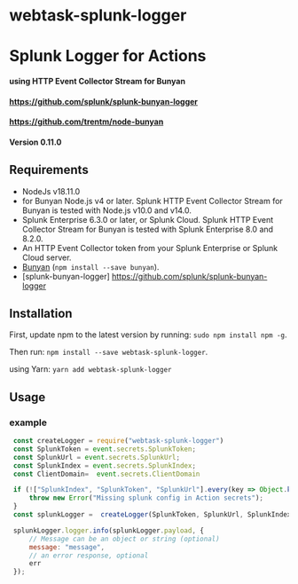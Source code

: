 # webtask-splunk-logger

# Splunk Logger for Actions
#### using HTTP Event Collector Stream for Bunyan
####  https://github.com/splunk/splunk-bunyan-logger
####  https://github.com/trentm/node-bunyan

#### Version 0.11.0

## Requirements
* NodeJs v18.11.0
* for Bunyan Node.js v4 or later. Splunk HTTP Event Collector Stream for Bunyan is tested with Node.js v10.0 and v14.0.
* Splunk Enterprise 6.3.0 or later, or Splunk Cloud. Splunk HTTP Event Collector Stream for Bunyan is tested with Splunk Enterprise 8.0 and 8.2.0.
* An HTTP Event Collector token from your Splunk Enterprise or Splunk Cloud server.
* [Bunyan](https://www.npmjs.com/package/bunyan) (`npm install --save bunyan`).
* [splunk-bunyan-logger] https://github.com/splunk/splunk-bunyan-logger

## Installation

First, update npm to the latest version by running: `sudo npm install npm -g`.

Then run: `npm install --save webtask-splunk-logger`.

using Yarn: `yarn add webtask-splunk-logger`

## Usage
### example

```javascript
 const createLogger = require("webtask-splunk-logger")
 const SplunkToken = event.secrets.SplunkToken;
 const SplunkUrl = event.secrets.SplunkUrl;
 const SplunkIndex = event.secrets.SplunkIndex;
 const ClientDomain=  event.secrets.ClientDomain

 if (!["SplunkIndex", "SplunkToken", "SplunkUrl"].every(key => Object.keys(event.secrets).includes(key))) {
     throw new Error("Missing splunk config in Action secrets");
 }
 const splunkLogger =  createLogger(SplunkToken, SplunkUrl, SplunkIndex, ClientDomain)

 splunkLogger.logger.info(splunkLogger.payload, {
     // Message can be an object or string (optional)
     message: "message",
     // an error response, optional
     err
 });
```